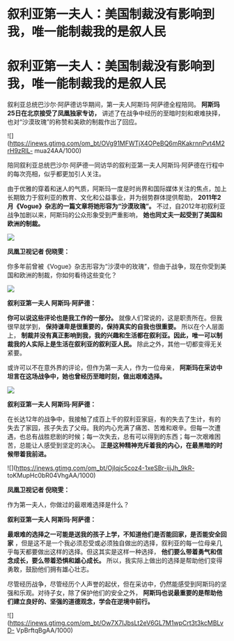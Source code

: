 # 叙利亚第一夫人：美国制裁没有影响到我，唯一能制裁我的是叙人民

# 叙利亚第一夫人：美国制裁没有影响到我，唯一能制裁我的是叙人民

叙利亚总统巴沙尔·阿萨德访华期间，第一夫人阿斯玛·阿萨德全程陪同。 **阿斯玛25日在北京接受了凤凰独家专访，**
讲述了在战争中经历的至暗时刻和艰难抉择，也对“沙漠玫瑰”的称赞和美欧的制裁作出了回应。

![](https://inews.gtimg.com/om_bt/OVg91MFWTjX4OPeBQ6mRKakrnnPvt4M2rH9zRlL-
mua24AA/1000)

陪同叙利亚总统巴沙尔·阿萨德一同访华的叙利亚第一夫人阿斯玛·阿萨德在行程中的每次亮相，似乎都更加引人关注。

由于优雅的穿着和迷人的气质，阿斯玛一度是时尚界和国际媒体关注的焦点，加上长期致力于叙利亚的教育、文化和公益事业，并为弱势群体提供帮助，
**2011年2月《Vogue》杂志的一篇文章将她形容为“沙漠玫瑰”。** 不过，自2012年初叙利亚战争加剧以来，阿斯玛的公众形象受到严重影响，
**她也同丈夫一起受到了美国和欧洲的制裁。**

![](https://inews.gtimg.com/om_bt/OhWHKJVSnVNzXn0UIvNKzsDzSHGvCD0qQCtauN4M6JIsQAA/1000)

**凤凰卫视记者 倪晓雯：**

你多年前曾被《Vogue》杂志形容为“沙漠中的玫瑰”，但由于战争，现在你受到美国和欧洲的制裁，你如何看待这些变化？

![](https://inews.gtimg.com/om_bt/OQ6lbUGA_tsDPB8mrftvhctxFaXqn_9yonB0c1C_V-87IAA/1000)

**叙利亚第一夫人 阿斯玛·阿萨德：**

**你可以说这些评论也是我工作的一部分。** 就像人们常说的，这是职责所在。但我很早就学到， **保持谦卑是很重要的，保持真实的自我也很重要。**
所以在个人层面上， **制裁并没有真正影响到我，我的兴趣和生活都在叙利亚。因此，唯一可以制裁我的人实际上是生活在叙利亚的叙利亚人民。**
除此之外，其他一切都变得无关紧要。

或许可以不在意外界的评论，但作为第一夫人，作为一位母亲， **阿斯玛在采访中坦言在这场战争中，她也曾经历至暗时刻，做出艰难选择。**

![](https://inews.gtimg.com/om_bt/O3l3F5wWuHBKB9GYHl_3jxFujqkztHujmcIwo5awKpOnwAA/1000)

**叙利亚第一夫人 阿斯玛·阿萨德：**

在长达12年的战争中，我接触了成百上千的叙利亚家庭，有的失去了生计，有的失去了家园，孩子失去了父母。我的内心充满了痛苦、苦难和艰辛。但每一次遭遇，也总有战胜悲剧的时候；每一次失去，总有可以得到的东西；每一次艰难困苦，总能让人感受到坚定的决心。
**正是这种精神充斥着我的内心，在最黑暗的时候带着我前进。**

![](https://inews.gtimg.com/om_bt/OjIqjc5coz4-1xeSBr-ijjJh_9kR-
toKMupHc0bR04VhgAA/1000)

**凤凰卫视记者 倪晓雯：**

作为第一夫人，你做过的最艰难选择是什么？

**叙利亚第一夫人 阿斯玛·阿萨德：**

**最艰难的选择之一可能是送我的孩子上学，不知道他们是否能回家，是否能安全回家**
，但是这不是一个我必须忍受或必须独自做出的选择，叙利亚的每一位母亲几乎每天都要做出这样的选择。但这其实是这样一种选择，
**他们要么带着勇气和信念成长，要么带着恐惧和雄心成长。** 所以，我实际上做出的选择是帮助他们变得勇敢，鼓励他们拥有雄心壮志。

尽管经历战争，尽管经历个人声誉的起伏，但在采访中，仍然能感受到阿斯玛的坚强和乐观。对待子女，除了保护他们的安全之外，
**阿斯玛也说最重要的是帮助他们建立良好的、坚强的道德观念，学会在逆境中前行。**

![](https://inews.gtimg.com/om_bt/Ow7X7IJbsLt2eV6GL7M1wpCrt3t3kcMBLvD-
VpBrftqBgAA/1000)

